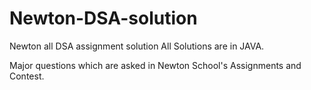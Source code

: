 # Newton-DSA-solution
Newton all DSA assignment solution
All Solutions are in JAVA. 

Major questions which are asked in Newton School's Assignments and Contest.
